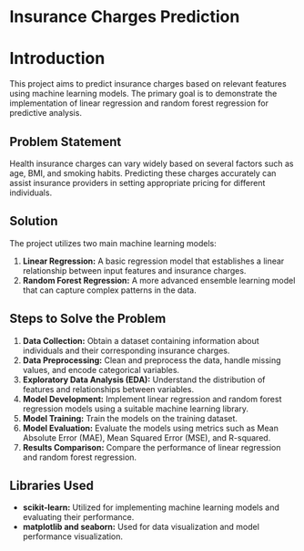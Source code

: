 
# Insurance Charges Prediction

# Introduction 
This project aims to predict insurance charges based on relevant features using machine learning models. The primary goal is to demonstrate the implementation of linear regression and random forest regression for predictive analysis.

## Problem Statement

Health insurance charges can vary widely based on several factors such as age, BMI, and smoking habits. Predicting these charges accurately can assist insurance providers in setting appropriate pricing for different individuals.

## Solution

The project utilizes two main machine learning models:
1. **Linear Regression:** A basic regression model that establishes a linear relationship between input features and insurance charges.
2. **Random Forest Regression:** A more advanced ensemble learning model that can capture complex patterns in the data.

## Steps to Solve the Problem

1. **Data Collection:** Obtain a dataset containing information about individuals and their corresponding insurance charges.
2. **Data Preprocessing:** Clean and preprocess the data, handle missing values, and encode categorical variables.
3. **Exploratory Data Analysis (EDA):** Understand the distribution of features and relationships between variables.
4. **Model Development:** Implement linear regression and random forest regression models using a suitable machine learning library.
5. **Model Training:** Train the models on the training dataset.
6. **Model Evaluation:** Evaluate the models using metrics such as Mean Absolute Error (MAE), Mean Squared Error (MSE), and R-squared.
7. **Results Comparison:** Compare the performance of linear regression and random forest regression.

## Libraries Used

- **scikit-learn:** Utilized for implementing machine learning models and evaluating their performance.
- **matplotlib and seaborn:** Used for data visualization and model performance visualization.
  


